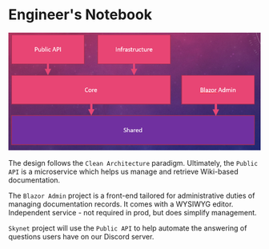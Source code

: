 # Engineer's Notebook

![Dependency Graph](/docs/graph.PNG)

The design follows the `Clean Architecture` paradigm. Ultimately, the `Public API` is a microservice which helps us manage and retrieve Wiki-based documentation.

The `Blazor Admin` project is a front-end tailored for administrative duties of managing documentation records. It comes with a WYSIWYG editor. Independent service - not required in prod, but does simplify management. 

`Skynet` project will use the `Public API` to help automate the answering of questions users have on our Discord server.